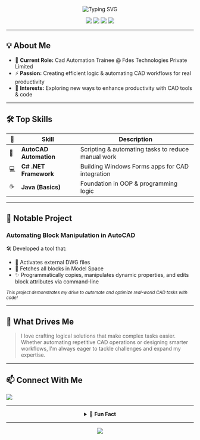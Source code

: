 <!-- Profile README for Chandhu-Swargam -->
<p align="center">
  <img src="https://readme-typing-svg.herokuapp.com?font=Roboto&duration=3000&color=FF79C6&center=true&vCenter=true&lines=👋+Hi%2C+I'm+Chandhu+Swargam!;CAD+Automation+Enthusiastic;C%23+%7C+.NET+%7C+Java+%7C+AutoCAD" alt="Typing SVG" />
</p>

<p align="center">
  <img src="https://img.shields.io/badge/CAD%20Automation-blue?style=for-the-badge&logo=autodesk&logoColor=white"/>
  <img src="https://img.shields.io/badge/C%23%20%7C%20.NET-8A2BE2?style=for-the-badge&logo=.net&logoColor=white"/>
  <img src="https://img.shields.io/badge/Java-orange?style=for-the-badge&logo=java&logoColor=white"/>
  <img src="https://img.shields.io/badge/Fdes%20Technologies-5cb85c?style=for-the-badge"/>
</p>

---

## 💡 About Me

- 🎯 **Current Role:** Cad Automation Trainee @ Fdes Technologies Private Limited
- ⚡ **Passion:** Creating efficient logic & automating CAD workflows for real productivity
- 🧩 **Interests:** Exploring new ways to enhance productivity with CAD tools & code

---

## 🛠️ Top Skills

| 🚀 | **Skill**                | **Description**                                        |
|----|-------------------------|--------------------------------------------------------|
| 🧭 | **AutoCAD Automation**   | Scripting & automating tasks to reduce manual work     |
| 💻 | **C# .NET Framework**    | Building Windows Forms apps for CAD integration        |
| ☕ | **Java (Basics)**        | Foundation in OOP & programming logic                  |

---

## 🌟 Notable Project

### **Automating Block Manipulation in AutoCAD**

🛠️ Developed a tool that:
- 🔗 Activates external DWG files  
- 🧩 Fetches all blocks in Model Space  
- ✨ Programmatically copies, manipulates dynamic properties, and edits block attributes via command-line

<sub><i>This project demonstrates my drive to automate and optimize real-world CAD tasks with code!</i></sub>

---

## 🧠 What Drives Me

> I love crafting logical solutions that make complex tasks easier. Whether automating repetitive CAD operations or designing smarter workflows, I'm always eager to tackle challenges and expand my expertise.

---

## 📫 Connect With Me

<a href="https://www.linkedin.com/in/swargam-chandhu-b39060309">
  <img src="https://img.shields.io/badge/Connect%20on%20LinkedIn-0077B5?style=for-the-badge&logo=linkedin&logoColor=white"/>
</a>

---

<details align="center">
  <summary>🎉 <b>Fun Fact</b></summary>
  <br>
  <b>"A few lines of logic can save hours of manual work!"</b> 💡
</details>

---

<p align="center">
  <img src="https://capsule-render.vercel.app/api?type=waving&color=ff79c6&height=100&section=footer"/>
</p>
